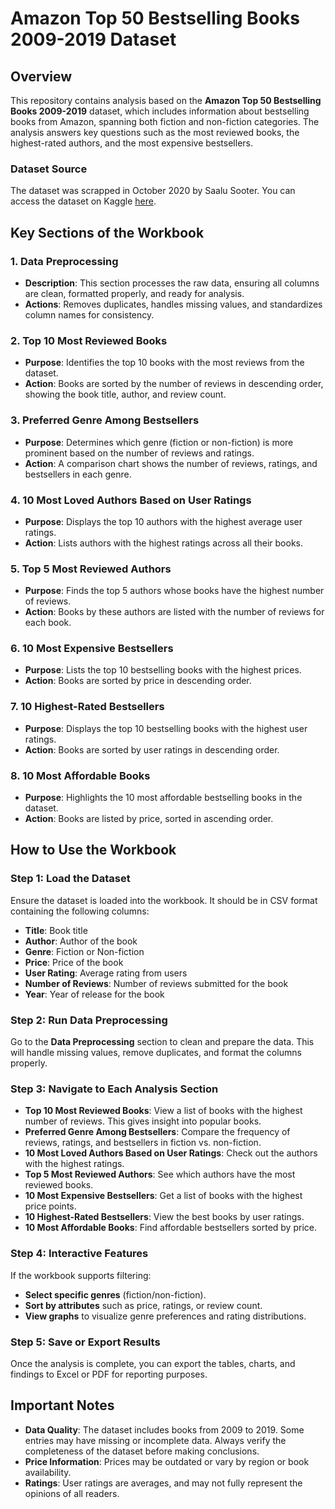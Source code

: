 # Amazon Top 50 Bestselling Books 2009-2019 Dataset

## Overview
This repository contains analysis based on the **Amazon Top 50 Bestselling Books 2009-2019** dataset, which includes information about bestselling books from Amazon, spanning both fiction and non-fiction categories. The analysis answers key questions such as the most reviewed books, the highest-rated authors, and the most expensive bestsellers.

### Dataset Source
The dataset was scrapped in October 2020 by Saalu Sooter. You can access the dataset on Kaggle [here](https://www.kaggle.com/sootersaalu/amazon-top-50-bestselling-books-2009-2019).

## Key Sections of the Workbook

### 1. **Data Preprocessing**
   - **Description**: This section processes the raw data, ensuring all columns are clean, formatted properly, and ready for analysis.
   - **Actions**: Removes duplicates, handles missing values, and standardizes column names for consistency.

### 2. **Top 10 Most Reviewed Books**
   - **Purpose**: Identifies the top 10 books with the most reviews from the dataset.
   - **Action**: Books are sorted by the number of reviews in descending order, showing the book title, author, and review count.

### 3. **Preferred Genre Among Bestsellers**
   - **Purpose**: Determines which genre (fiction or non-fiction) is more prominent based on the number of reviews and ratings.
   - **Action**: A comparison chart shows the number of reviews, ratings, and bestsellers in each genre.

### 4. **10 Most Loved Authors Based on User Ratings**
   - **Purpose**: Displays the top 10 authors with the highest average user ratings.
   - **Action**: Lists authors with the highest ratings across all their books.

### 5. **Top 5 Most Reviewed Authors**
   - **Purpose**: Finds the top 5 authors whose books have the highest number of reviews.
   - **Action**: Books by these authors are listed with the number of reviews for each book.

### 6. **10 Most Expensive Bestsellers**
   - **Purpose**: Lists the top 10 bestselling books with the highest prices.
   - **Action**: Books are sorted by price in descending order.

### 7. **10 Highest-Rated Bestsellers**
   - **Purpose**: Displays the top 10 bestselling books with the highest user ratings.
   - **Action**: Books are sorted by user ratings in descending order.

### 8. **10 Most Affordable Books**
   - **Purpose**: Highlights the 10 most affordable bestselling books in the dataset.
   - **Action**: Books are listed by price, sorted in ascending order.

## How to Use the Workbook

### Step 1: **Load the Dataset**
Ensure the dataset is loaded into the workbook. It should be in CSV format containing the following columns:
   - **Title**: Book title
   - **Author**: Author of the book
   - **Genre**: Fiction or Non-fiction
   - **Price**: Price of the book
   - **User Rating**: Average rating from users
   - **Number of Reviews**: Number of reviews submitted for the book
   - **Year**: Year of release for the book

### Step 2: **Run Data Preprocessing**
Go to the **Data Preprocessing** section to clean and prepare the data. This will handle missing values, remove duplicates, and format the columns properly.

### Step 3: **Navigate to Each Analysis Section**
- **Top 10 Most Reviewed Books**: View a list of books with the highest number of reviews. This gives insight into popular books.
- **Preferred Genre Among Bestsellers**: Compare the frequency of reviews, ratings, and bestsellers in fiction vs. non-fiction.
- **10 Most Loved Authors Based on User Ratings**: Check out the authors with the highest ratings.
- **Top 5 Most Reviewed Authors**: See which authors have the most reviewed books.
- **10 Most Expensive Bestsellers**: Get a list of books with the highest price points.
- **10 Highest-Rated Bestsellers**: View the best books by user ratings.
- **10 Most Affordable Books**: Find affordable bestsellers sorted by price.

### Step 4: **Interactive Features**
If the workbook supports filtering:
- **Select specific genres** (fiction/non-fiction).
- **Sort by attributes** such as price, ratings, or review count.
- **View graphs** to visualize genre preferences and rating distributions.

### Step 5: **Save or Export Results**
Once the analysis is complete, you can export the tables, charts, and findings to Excel or PDF for reporting purposes.

## Important Notes
- **Data Quality**: The dataset includes books from 2009 to 2019. Some entries may have missing or incomplete data. Always verify the completeness of the dataset before making conclusions.
- **Price Information**: Prices may be outdated or vary by region or book availability.
- **Ratings**: User ratings are averages, and may not fully represent the opinions of all readers.

